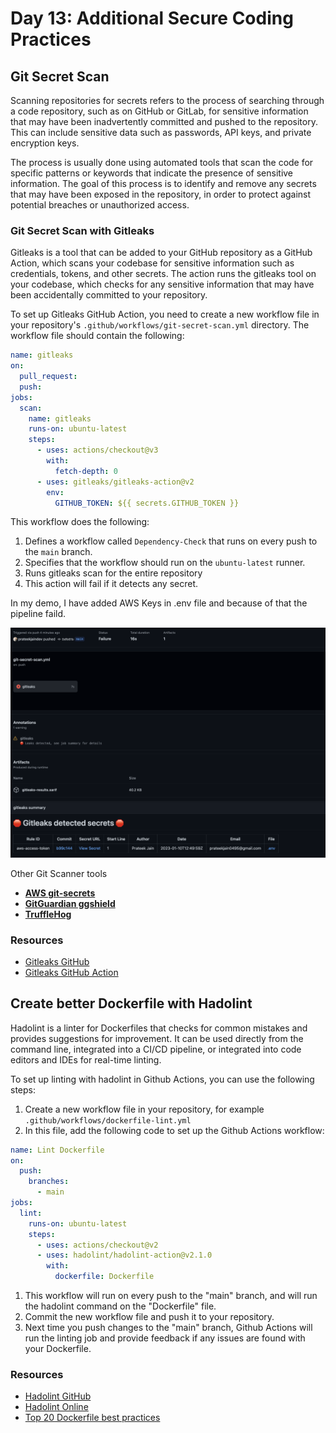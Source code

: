 # Day 13: Additional Secure Coding Practices

## Git Secret Scan

Scanning repositories for secrets refers to the process of searching through a code repository, such as on GitHub or GitLab, for sensitive information that may have been inadvertently committed and pushed to the repository. This can include sensitive data such as passwords, API keys, and private encryption keys. 

The process is usually done using automated tools that scan the code for specific patterns or keywords that indicate the presence of sensitive information. The goal of this process is to identify and remove any secrets that may have been exposed in the repository, in order to protect against potential breaches or unauthorized access.

### Git Secret Scan with Gitleaks

Gitleaks is a tool that can be added to your GitHub repository as a GitHub Action, which scans your codebase for sensitive information such as credentials, tokens, and other secrets. The action runs the gitleaks tool on your codebase, which checks for any sensitive information that may have been accidentally committed to your repository.

To set up Gitleaks GitHub Action, you need to create a new workflow file in your repository's `.github/workflows/git-secret-scan.yml` directory. The workflow file should contain the following:

```yaml
name: gitleaks
on:
  pull_request:
  push:
jobs:
  scan:
    name: gitleaks
    runs-on: ubuntu-latest
    steps:
      - uses: actions/checkout@v3
        with:
          fetch-depth: 0
      - uses: gitleaks/gitleaks-action@v2
        env:
          GITHUB_TOKEN: ${{ secrets.GITHUB_TOKEN }}
```


This workflow does the following:

1. Defines a workflow called `Dependency-Check` that runs on every push to the `main` branch.
2. Specifies that the workflow should run on the `ubuntu-latest` runner.
3. Runs gitleaks scan for the entire repository
4. This action will fail if it detects any secret.

In my demo, I have added AWS Keys in .env file and because of that the pipeline faild.

![](images/day13-1.png)

Other Git Scanner tools

- [**AWS git-secrets**](https://github.com/awslabs/git-secrets)
- **[GitGuardian ggshield](https://github.com/GitGuardian/ggshield)**
- **[TruffleHog](https://github.com/trufflesecurity/trufflehog)**

### Resources
- [Gitleaks GitHub](https://github.com/zricethezav/gitleaks)
- [Gitleaks GitHub Action](https://github.com/gitleaks/gitleaks-action)
## Create better Dockerfile with Hadolint

Hadolint is a linter for Dockerfiles that checks for common mistakes and provides suggestions for improvement. It can be used directly from the command line, integrated into a CI/CD pipeline, or integrated into code editors and IDEs for real-time linting.

To set up linting with hadolint in Github Actions, you can use the following steps:

1. Create a new workflow file in your repository, for example `.github/workflows/dockerfile-lint.yml`
2. In this file, add the following code to set up the Github Actions workflow:

```yaml
name: Lint Dockerfile
on:
  push:
    branches:
      - main
jobs:
  lint:
    runs-on: ubuntu-latest
    steps:
      - uses: actions/checkout@v2 
      - uses: hadolint/hadolint-action@v2.1.0
        with:
          dockerfile: Dockerfile
```

1. This workflow will run on every push to the "main" branch, and will run the hadolint command on the "Dockerfile" file.
2. Commit the new workflow file and push it to your repository.
3. Next time you push changes to the "main" branch, Github Actions will run the linting job and provide feedback if any issues are found with your Dockerfile.

### Resources

- [Hadolint GitHub](https://github.com/hadolint/hadolint)
- [Hadolint Online](https://hadolint.github.io/hadolint/)
- [Top 20 Dockerfile best practices](https://sysdig.com/blog/dockerfile-best-practices/)